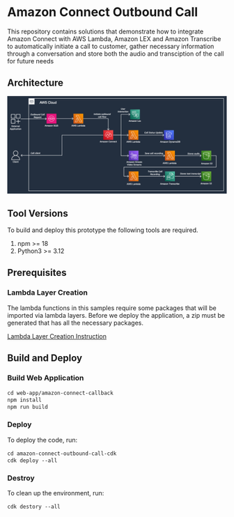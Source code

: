 # Amazon Connect Outbound Call

This repository contains solutions that demonstrate how to integrate Amazon Connect with AWS Lambda, Amazon LEX and Amazon Transcribe to automatically initiate a call to customer, gather necessary information through a conversation and store both the audio and transciption of the call for future needs

## Architecture

![Prototype Architecture](doc/outbound-call-prototype-architecture.jpg "Prototype Architecture")

## Tool Versions

To build and deploy this prototype the following tools are required.

1. npm >= 18
1. Python3 >= 3.12

## Prerequisites

### Lambda Layer Creation

The lambda functions in this samples require some packages that will be imported via lambda layers. Before we deploy the application, a zip must be generated that has all the necessary packages.

[Lambda Layer Creation Instruction](lambdas-layer/README.MD)

## Build and Deploy

### Build Web Application

```
cd web-app/amazon-connect-callback
npm install
npm run build
```

### Deploy

To deploy the code, run:

```
cd amazon-connect-outbound-call-cdk
cdk deploy --all
```

### Destroy

To clean up the environment, run:

```
cdk destory --all
```
